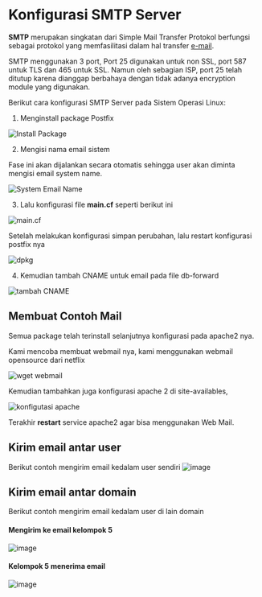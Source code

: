 # Konfigurasi SMTP Server

**SMTP** merupakan singkatan dari Simple Mail Transfer Protokol berfungsi sebagai protokol yang memfasilitasi dalam hal transfer <u>e-mail</u>. 

SMTP menggunakan 3 port, Port 25 digunakan untuk non SSL, port 587 untuk TLS dan 465 untuk SSL. Namun oleh sebagian ISP, port 25 telah ditutup karena dianggap berbahaya dengan tidak adanya encryption module yang digunakan.

Berikut cara konfigurasi SMTP Server pada Sistem Operasi Linux:
1. Menginstall package Postfix 


![Install Package](https://dev-to-uploads.s3.amazonaws.com/uploads/articles/oxjf71hkqcoptznokxx5.png)

2. Mengisi nama email sistem

Fase ini akan dijalankan secara otomatis sehingga user akan diminta mengisi email system name.

![System Email Name](https://dev-to-uploads.s3.amazonaws.com/uploads/articles/ihhbu984f8e5p9u27zoh.png)

3. Lalu konfigurasi file **main.cf** seperti berikut ini

![main.cf](https://dev-to-uploads.s3.amazonaws.com/uploads/articles/zyiwl4oumm836dxfxfy7.png)

Setelah melakukan konfigurasi simpan perubahan, lalu restart konfigurasi postfix nya

![dpkg](https://dev-to-uploads.s3.amazonaws.com/uploads/articles/45w2hvw0vou72dlhbjof.png)

4. Kemudian tambah CNAME untuk email pada file db-forward

![tambah CNAME](https://dev-to-uploads.s3.amazonaws.com/uploads/articles/le5012f6s5rgzv6j9joj.png)


## Membuat Contoh Mail

Semua package telah terinstall selanjutnya konfigurasi pada apache2 nya.

Kami mencoba membuat webmail nya, kami menggunakan webmail opensource dari netflix

![wget webmail](https://dev-to-uploads.s3.amazonaws.com/uploads/articles/r6q05of0m42gfekfj64q.png)

Kemudian tambahkan juga konfigurasi apache 2 di site-availables, 


![konfigutasi apache](https://dev-to-uploads.s3.amazonaws.com/uploads/articles/fd55u40bfiibavnymn45.png)

Terakhir **restart** service apache2 agar bisa menggunakan Web Mail. 

## Kirim email antar user
Berikut contoh mengirim email kedalam user sendiri
![image](https://github.com/farhanroy/workshop-administrasi-jaringan/assets/31172356/861b28f4-796c-4bca-8fa6-b47f79ef0ad8)

## Kirim email antar domain
Berikut contoh mengirim email kedalam user di lain domain

#### Mengirim ke email kelompok 5
![image](https://github.com/farhanroy/workshop-administrasi-jaringan/assets/31172356/cc0c5273-cb85-453a-817f-a409a5530241)

#### Kelompok 5 menerima email
![image](https://github.com/farhanroy/workshop-administrasi-jaringan/assets/31172356/c5e24bd0-c181-449b-914b-44e311278a5e)


